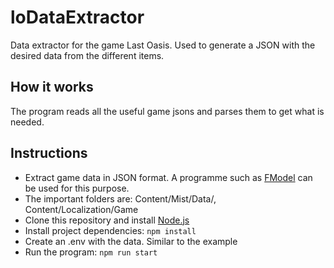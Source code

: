 # loDataExtractor

Data extractor for the game Last Oasis. Used to generate a JSON with the desired data from the different items.

## How it works

The program reads all the useful game jsons and parses them to get what is needed.

## Instructions

* Extract game data in JSON format. A programme such as [FModel](https://github.com/4sval/FModel) can be used for this purpose.
* The important folders are: Content/Mist/Data/, Content/Localization/Game
* Clone this repository and install [Node.js](https://nodejs.org/es/)
* Install project dependencies: `npm install`
* Create an .env with the data. Similar to the example
* Run the program: `npm run start`
